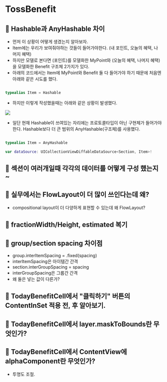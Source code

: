 # TossBenefit

## 🍎 Hashable과 AnyHashable 차이

- 먼저 이 상황이 어떻게 생겼는지 알아보자.
- Item에는 우리가 보여줘야하는 것들이 들어가야한다. (내 포인트, 오늘의 혜택, 나머지 혜택)
- 하지만 모델로 본다면 (포인트)를 모델화한 MyPoint와 (오늘의 혜택, 나머지 혜택)을 모델화한 Benefit 구조체 2가지가 있다.
- 아래의 코드에서는 Item에 MyPoint와 Benefit 둘 다 들어가야 하기 때문에 처음엔 아래와 같은 시도를 했다.

```swift

typealias Item = Hashable

```

- 하지만 이렇게 작성했을때는 아래와 같은 상황이 발생했다.

![](https://i.imgur.com/cXr7jiU.png)

- 일단 현재 Hashable이 쓰여있는 자리에는 프로토콜타입이 아닌 구현체가 들어가야한다. Hashable보다 더 큰 범위의 AnyHashable(구조체)를 사용했다.

```swift

typealias Item = AnyHashable

var dataSource: UICollectionViewDiffableDataSource<Section, Item>!

```

## 🍎 섹션이 여러개일때 각각의 데이터를 어떻게 구성 했는지~

## 🍎 실무에서는 FlowLayout이 더 많이 쓰인다는데 왜?

- compositional layout이 더 다양하게 표현할 수 있는데 왜 FlowLayout?

## 🍎 fractionWidth/Height, estimated 복기

## 🍎 group/section spacing 차이점

- group.interItemSpacing = .fixed(spacing)
- interItemSpacing은 아이템간 간격
- section.interGroupSpacing = spacing
- interGroupSpacing은 그룹간 간격
- 왜 둘은 넣는 값이 다른가?

## 🍎 TodayBenefitCell에서 "클릭하기" 버튼의 ContentInSet 적용 전, 후 알아보기.

## 🍎 TodayBenefitCell에서 layer.maskToBounds란 무엇인가?

## 🍎 TodayBenefitCell에서 ContentView에 alphaComponent란 무엇인가?
- 투명도 조절.
